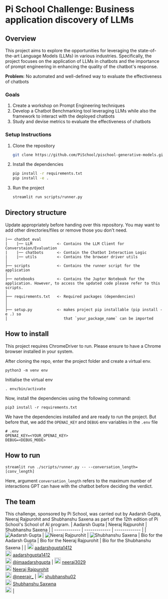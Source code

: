 # Pi School Challenge: Business application discovery of LLMs

## Overview

This project aims to explore the opportunities for leveraging the state-of-the-art Language Models (LLMs) in various industries. Specifically, the project focuses on the application of LLMs in chatbots and the importance of prompt engineering in enhancing the quality of the chatbot's response.

**Problem:** No automated and well-defined way to evaluate the effectiveness of chatbots

### Goals

1. Create a workshop on Prompt Engineering techniques
2. Develop a Chatbot Benchmarking tool leveraging LLMs while also the framework to interact with the deployed chatbots
3. Study and devise metrics to evaluate the effectiveness of chatbots

### Setup Instructions

1. Clone the repository

   ```sh
   git clone https://github.com/PiSchool/pischool-generative-models.git
   ```

2. Install the dependencies

   ```sh
   pip install -r requirements.txt
   pip install -e .
   ```

3. Run the project

   ```sh
   streamlit run scripts/runner.py
   ```

## Directory structure

Update appropriately before handing over this repository. You may want to add other directories/files or remove those you don't need.

```
|── chatbot_eval
|    |── LLM           <- Contains the LLM Client for Converstaion/Evaluation
|    |── chatbots      <- Contain the Chatbot Interaction Logic
|    |── utils         <- Contains the browser driver utils
│
├── scripts            <- Contains the runner script for the application
│
├── notebooks          <- Contains the Jupter Notebook for the application. However, to access the updated code please refer to this scripts.
│
├── requirements.txt   <- Required packages (dependencies)
│
│
├── setup.py           <- makes project pip installable (pip install -e .) so
│                         that `your_package_name` can be imported

```

## How to install

This project requires ChromeDriver to run. Please ensure to have a Chrome browser installed in your system.

After cloning the repo, enter the project folder and create a virtual env.

```
python3 -m venv env
```

Initialise the virtual env

```
. env/bin/activate
```

Now, install the dependencies using the following command:

```
pip3 install -r requirements.txt
```

We have the dependencies installed and are ready to run the project. But before that, we add the `OPENAI_KEY` and `DEBUG` env variables in the `.env` file

```
# .env
OPENAI_KEY=<YOUR_OPENAI_KEY>
DEBUG=<DEBUG_MODE>
```

## How to run

```
streamlit run ./scripts/runner.py -- --conversation_length=[conv_length]
```

Here, argument `conversation_length` refers to the maximum number of interactions GPT can have with the chatbot before deciding the verdict.



## The team

This challenge, sponsored by Pi School, was carried out by Aadarsh Gupta, Neeraj Rajpurohit and Shubhanshu Saxena as part of the 12th edition of Pi School's School of AI program.
| Aadarsh Gupta | Neeraj Rajpurohit | Shubhanshu Saxena |
| ------------- | ------------- | ------------- |
| ![Aadarsh Gupta](https://avatars.githubusercontent.com/u/62350692?v=4) | ![Neeraj Rajpurohit](https://avatars.githubusercontent.com/u/31539812?v=4) | ![Shubhanshu Saxena](https://avatars.githubusercontent.com/u/54344426?v=4)
| Bio for the Aadarsh Gupta | Bio for the Neeraj Rajpurohit | Bio for the Shubhanshu Saxena |
| <img src="https://camo.githubusercontent.com/b079fe922f00c4b86f1b724fbc2e8141c468794ce8adbc9b7456e5e1ad09c622/68747470733a2f2f6564656e742e6769746875622e696f2f537570657254696e7949636f6e732f696d616765732f7376672f6769746875622e737667" width="20"> [aadarshgupta1412](https://github.com/aadarshgupta1412/)<br/> <img src="https://camo.githubusercontent.com/c8a9c5b414cd812ad6a97a46c29af67239ddaeae08c41724ff7d945fb4c047e5/68747470733a2f2f6564656e742e6769746875622e696f2f537570657254696e7949636f6e732f696d616765732f7376672f6c696e6b6564696e2e737667" width="20"> [aadarshgupta1412](https://www.linkedin.com/in/aadarshgupta1412/)<br/> <img src="https://camo.githubusercontent.com/35b0b8bfbd8840f35607fb56ad0a139047fd5d6e09ceb060c5c6f0a5abd1044c/68747470733a2f2f6564656e742e6769746875622e696f2f537570657254696e7949636f6e732f696d616765732f7376672f747769747465722e737667" width="20"> [@imaadarshgupta](https://twitter.com/imaadarshgupta/) | <img src="https://camo.githubusercontent.com/b079fe922f00c4b86f1b724fbc2e8141c468794ce8adbc9b7456e5e1ad09c622/68747470733a2f2f6564656e742e6769746875622e696f2f537570657254696e7949636f6e732f696d616765732f7376672f6769746875622e737667" width="20"> [neeraj3029](https://github.com/neeraj3029)<br/> <img src="https://camo.githubusercontent.com/c8a9c5b414cd812ad6a97a46c29af67239ddaeae08c41724ff7d945fb4c047e5/68747470733a2f2f6564656e742e6769746875622e696f2f537570657254696e7949636f6e732f696d616765732f7376672f6c696e6b6564696e2e737667" width="20"> [Neeraj Rajpurohit](https://www.linkedin.com/in/nrajpurohit/)<br/> <img src="https://camo.githubusercontent.com/35b0b8bfbd8840f35607fb56ad0a139047fd5d6e09ceb060c5c6f0a5abd1044c/68747470733a2f2f6564656e742e6769746875622e696f2f537570657254696e7949636f6e732f696d616765732f7376672f747769747465722e737667" width="20"> [@neerajr_](https://twitter.com/neerajr_) | <img src="https://camo.githubusercontent.com/b079fe922f00c4b86f1b724fbc2e8141c468794ce8adbc9b7456e5e1ad09c622/68747470733a2f2f6564656e742e6769746875622e696f2f537570657254696e7949636f6e732f696d616765732f7376672f6769746875622e737667" width="20"> [shubhanshu02](https://github.com/shubhanshu02)<br/> <img src="https://camo.githubusercontent.com/c8a9c5b414cd812ad6a97a46c29af67239ddaeae08c41724ff7d945fb4c047e5/68747470733a2f2f6564656e742e6769746875622e696f2f537570657254696e7949636f6e732f696d616765732f7376672f6c696e6b6564696e2e737667" width="20"> [Shubhanshu Saxwna](https://www.linkedin.com/in/shubhanshu-saxena/)<br/> <img src="https://camo.githubusercontent.com/35b0b8bfbd8840f35607fb56ad0a139047fd5d6e09ceb060c5c6f0a5abd1044c/68747470733a2f2f6564656e742e6769746875622e696f2f537570657254696e7949636f6e732f696d616765732f7376672f747769747465722e737667" width="20"> [](https://twitter.com/your_twitter_handle) |
